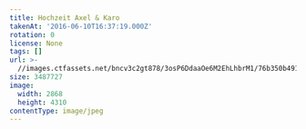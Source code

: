 ```yaml
---
title: Hochzeit Axel & Karo
takenAt: '2016-06-10T16:37:19.000Z'
rotation: 0
license: None
tags: []
url: >-
  //images.ctfassets.net/bncv3c2gt878/3osP6DdaaOe6M2EhLhbrM1/76b350b4916cd4255ce7549f0a2ee7de/hochzeit-axel--karo_28100022131_o
size: 3487727
image:
  width: 2868
  height: 4310
contentType: image/jpeg
---
```


